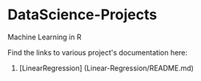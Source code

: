 # DataScience-Projects
Machine Learning in R


Find the links to various project's documentation here:

1. [LinearRegression] (Linear-Regression/README.md)
